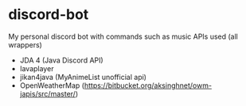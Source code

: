 # discord-bot
My personal discord bot with commands such as music 
APIs used (all wrappers)
- JDA 4 (Java Discord API)
- lavaplayer 
- jikan4java (MyAnimeList unofficial api)
- OpenWeatherMap (https://bitbucket.org/aksinghnet/owm-japis/src/master/)
